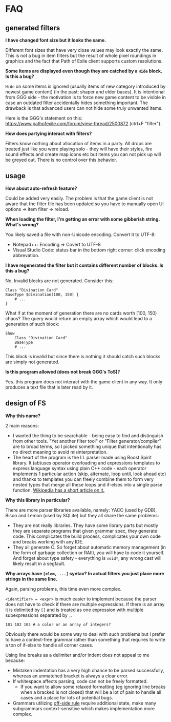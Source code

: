 # FAQ

## generated filters

**I have changed font size but it looks the same.**

Different font sizes that have very close values may look exactly the same. This is not a bug in item filters but the result of whole pixel roundings in graphics and the fact that Path of Exile client supports custom resolutions.

**Some items are displayed even though they are catched by a `Hide` block. Is this a bug?**

`Hide` on some items is ignored (usually items of new category introduced by newest game content) (in the past: shaper and elder bases). It is intentional from GGG side - the motivation is to force new game content to be visible in case an outdated filter accidentally hides something important. The drawback is that advanced users can not hide some truly unwanted items.

Here is the GGG's statement on this: https://www.pathofexile.com/forum/view-thread/2500872 (ctrl+F "filter").

**How does partying interact with filters?**

Filters know nothing about allocation of items in a party. All drops are treated just like you were playing solo - they will have their styles, fire sound effects and create map icons etc but items you can not pick up will be greyed out. There is no control over this behavior.

## usage

**How about auto-refresh feature?**

Could be added very easily. The problem is that the game client is not aware that the filter file has been updated so you have to manually open UI options => item filter => reload.

**When loading the filter, I'm getting an error with some gibberish string. What's wrong?**

You likely saved a file with non-Unicode encoding. Convert it to UTF-8:

- Notepad++: Encoding => Covert to UTF-8
- Visual Studio Code: status bar in the bottom right corner: click encoding abbrevation.

**I have regenerated the filter but it contains different number of blocks. Is this a bug?**

No. Invalid blocks are not generated. Consider this:

```
Class "Divination Card"
BaseType $divination(100, 150) {
	# ...
}
```

What if at the moment of generation there are no cards worth \[100, 150) chaos? The query would return an empty array which would lead to a generation of such block:

```
Show
	Class "Divination Card"
	BaseType
	# ...
```

This block is invalid but since there is nothing it should catch such blocks are simply not generated.

**Is this program allowed (does not break GGG's ToS)?**

Yes. this program does not interact with the game client in any way. It only produces a text file that is later read by it.

## design of FS

**Why this name?**

2 main reasons:

- I wanted the thing to be searchable - being easy to find and distinguish from other tools. "Yet another filter tool" or "Filter generator/compiler" are to broad terms, so I picked something unique that intentionally has no direct meaning to avoid misinterpretation.
- The heart of the program is the LL parser made using Boost Spirit library. It (ab)uses operator overloading and expressions templates to express language syntax using plain C++ code - each operator implements 1 particular action (skip, alternate, loop until, look ahead etc) and thanks to templates you can freely combine them to form very nested types that merge all these loops and if-elses into a single parse function. [Wikipedia has a short article on it.](https://en.wikipedia.org/wiki/Spirit_Parser_Framework)

**Why this library in particular?**

There are more parser libraries available, namely: YACC (used by GDB), Bison and Lemon (used by SQLite) but they all share the same problems:

- They are not really libraries. They have some library parts but mostly they are separate programs that given grammar spec, they generate code. This complicates the build process, complicates your own code and breaks working with any IDE.
- They all generate C. So forget about automatic memory management (in the form of garbage collection or RAII), you will have to code it yourself. And forget about type safety - everything is `void*`, any wrong cast will likely result in a segfault.

**Why arrays have `[elem, ...]` syntax? In actual filters you just place more strings in the same line.**

Again, parsing problems, this time even more complex.

`<identifier> = <expr>` is much easier to implement because the parser does not have to check if there are multiple expressions. If there is an array it is delimited by `[]` and is treated as one expression with multiple subexpressions separated by `,`.

```
101 102 103 # a color or an array of integers?
```

Obviously there would be some way to deal with such problems but I prefer to have a context-free grammar rather than something that requires to write a ton of if-else to handle all corner cases.

Using line breaks as a delimiter and/or indent does not appeal to me because:

- Mistaken indentation has a very high chance to be parsed successfully, whereas an unmatched bracket is always a clear error.
- If whitespace affects parsing, code can not be freely formatted.
  - If you want to allow some relaxed formatting (eg ignoring line breaks when a bracked is not closed) that will be a lot of pain to handle all cases and a place for lots of potential bugs.
- Grammars utilizing [off-side rule](https://en.wikipedia.org/wiki/Off-side_rule) require additional state, make many subgrammars context-sensitive which makes implementation more complex.
